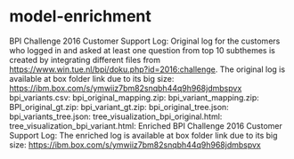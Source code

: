 # model-enrichment

BPI Challenge 2016 Customer Support Log: Original log for the customers who logged in and asked at least one question from top 10 subthemes is created by integrating different files from https://www.win.tue.nl/bpi/doku.php?id=2016:challenge. The original log is available at box folder link due to its big size: https://ibm.box.com/s/ymwiiz7bm82snqbh44q9h968jdmbspvx
bpi_variants.csv: 
bpi_original_mapping.zip:
bpi_variant_mapping.zip:
BPI_original_gt.zip:
bpi_variant_gt.zip:
bpi_original_tree.json:
bpi_variants_tree.json:
tree_visualization_bpi_original.html:
tree_visualization_bpi_variant.html:
Enriched BPI Challenge 2016 Customer Support Log: The enriched log is available at box folder link due to its big size: https://ibm.box.com/s/ymwiiz7bm82snqbh44q9h968jdmbspvx

